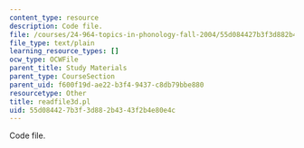 ```yaml
---
content_type: resource
description: Code file.
file: /courses/24-964-topics-in-phonology-fall-2004/55d084427b3f3d882b4343f2b4e80e4c_readfile3d.pl
file_type: text/plain
learning_resource_types: []
ocw_type: OCWFile
parent_title: Study Materials
parent_type: CourseSection
parent_uid: f600f19d-ae22-b3f4-9437-c8db79bbe880
resourcetype: Other
title: readfile3d.pl
uid: 55d08442-7b3f-3d88-2b43-43f2b4e80e4c
---
```

Code file.

